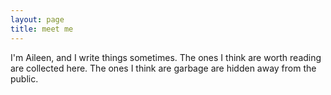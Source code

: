 ```yaml
---
layout: page
title: meet me
---
```


I'm Aileen, and I write things sometimes. The ones I think are worth reading are collected here. The ones I think are garbage are hidden away from the public.